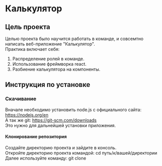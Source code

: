 # Калькулятор

## Цель проекта

Целью проекта было научится работать в команде, и совсемтно написать веб-приложение "Калькулятор".  
  Практика включает себя:

 1) Распределение ролей в команде.
 2) Использование фреймворка react.
 3) Разбиение калькулятора на компоненты.


## Инструкция по установке

### Скачивание

Вначале необходимо установить node.js с официального сайта: https://nodejs.org/en  
А так же git: https://git-scm.com/downloads  
Это нужно для дальнейшей установки приложения.

#### Клонирование репозитория

Создайте директорию проекта и зайдите в консоль.  
Откройте директорию проекта командой: cd путь/к/вашей/директории   
Далее используйте команду: git clone 


